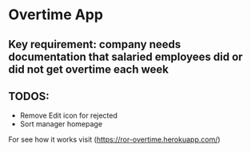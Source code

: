 # Overtime App

## Key requirement: company needs documentation that salaried employees did or did not get overtime each week

## TODOS:
- Remove Edit icon for rejected
- Sort manager homepage

For see how it works visit (https://ror-overtime.herokuapp.com/)
